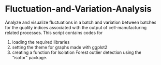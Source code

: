 # Fluctuation-and-Variation-Analysis
Analyze and visualize fluctuations in a batch and variation between batches for the quality indices associated with the output of cell-manufacturing related processes. 
This script contains codes for 
1) loading the required libraries
2) setting the theme for graphs made with ggplot2
3) creating a function for Isolation Forest outlier detection using the "isofor" package.

